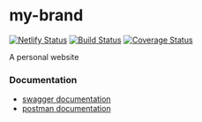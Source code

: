 # my-brand

[![Netlify Status](https://api.netlify.com/api/v1/badges/bca61cbd-cadb-4466-910b-68530e4024c9/deploy-status)](https://app.netlify.com/sites/redjanvier/deploys)
[![Build Status](https://travis-ci.org/RedJanvier/my-brand.svg?branch=develop)](https://travis-ci.org/RedJanvier/my-brand)
[![Coverage Status](https://coveralls.io/repos/github/RedJanvier/my-brand/badge.svg?branch=develop)](https://coveralls.io/github/RedJanvier/my-brand?branch=develop)

A personal website

### Documentation

- [swagger documentation](https://redjanvier.herokuapp.com/api/docs)
- [postman documentation](https://documenter.getpostman.com/view/8357211/TVRd8AaV)
